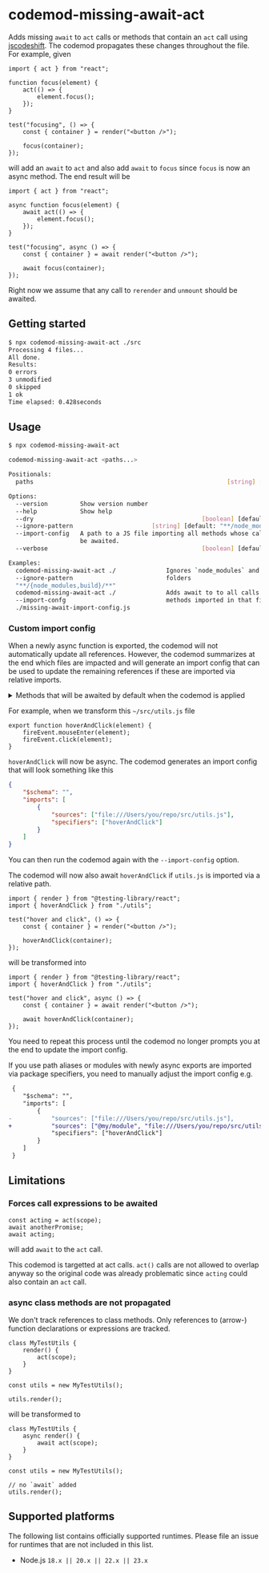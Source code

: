 # codemod-missing-await-act

Adds missing `await` to `act` calls or methods that contain an `act` call using [jscodeshift](https://github.com/facebook/jscodeshift).
The codemod propagates these changes throughout the file.
For example, given

```tsx
import { act } from "react";

function focus(element) {
	act(() => {
		element.focus();
	});
}

test("focusing", () => {
	const { container } = render("<button />");

	focus(container);
});
```

will add an `await` to `act` and also add `await` to `focus` since `focus` is now an async method.
The end result will be

```tsx
import { act } from "react";

async function focus(element) {
	await act(() => {
		element.focus();
	});
}

test("focusing", async () => {
	const { container } = await render("<button />");

	await focus(container);
});
```

Right now we assume that any call to `rerender` and `unmount` should be awaited.

## Getting started

```bash
$ npx codemod-missing-await-act ./src
Processing 4 files...
All done.
Results:
0 errors
3 unmodified
0 skipped
1 ok
Time elapsed: 0.428seconds
```

## Usage

```bash
$ npx codemod-missing-await-act

codemod-missing-await-act <paths...>

Positionals:
  paths                                                      [string] [required]

Options:
  --version         Show version number                                [boolean]
  --help            Show help                                          [boolean]
  --dry                                               [boolean] [default: false]
  --ignore-pattern                      [string] [default: "**/node_modules/**"]
  --import-config   A path to a JS file importing all methods whose calls should
                    be awaited.                                         [string]
  --verbose                                           [boolean] [default: false]

Examples:
  codemod-missing-await-act ./              Ignores `node_modules` and `build`
  --ignore-pattern                          folders
  "**/{node_modules,build}/**"
  codemod-missing-await-act ./              Adds await to to all calls of
  --import-confg                            methods imported in that file.
  ./missing-await-import-config.js
```

### Custom import config

When a newly async function is exported, the codemod will not automatically update all references.
However, the codemod summarizes at the end which files are impacted and will generate an import config that can be used to update the remaining references if these are imported via relative imports.

<details>
<summary>Methods that will be awaited by default when the codemod is applied</summary>

`codemod-missing-await/config/default-import-config.json`

```json
{
	"$schema": "https://github.com/eps1lon/codemod-missing-await-act/tree/main/config/schema-latest.json",
	"version": 1,
	"imports": [
		{
			"sources": [
				"@testing-library/react",
				"@testing-library/react/pure",
				"@testing-library/react-native",
				"@testing-library/react-native/pure"
			],
			"specifiers": [
				"act",
				"cleanup",
				{ "imported": "fireEvent", "includeMemberCalls": true },
				"render",
				"renderHook"
			]
		},
		{
			"sources": "react",
			"specifiers": ["act", "unstable_act"]
		},
		{
			"sources": ["react-dom/test-utils", "react-test-renderer"],
			"specifiers": ["act"]
		}
	]
}
```

Type:

```ts
interface ImportConfig {
	version: number;
	imports: Array<{
		/**
		 * The module specifier.
		 */
		sources: string;
		/**
		 * The specifiers that should be awaited.
		 * `Array<string>` and `Array<{ imported: string>` are equivalent
		 */
		specifiers: Array<
			| string
			| {
					imported: string;
					/**
					 * If `true` all member calls of the imported specifier will be awaited.
					 * For example, `{ imported: 'fireEvent', includeMemberCalls: true }` will await `fireEvent()` as well as `fireEvent.mouseEnter(element)`, `fireEvent.click(element)` etc..
					 */
					includeMemberCalls?: boolean;
			  }
		>;
	}>;
}
```

[Latest JSON schema](https://github.com/eps1lon/codemod-missing-await-act/tree/main/config/schema-latest.json)
[all versions](https://github.com/eps1lon/codemod-missing-await-act/tree/main/config/)

</details>

For example, when we transform this `~/src/utils.js` file

```tsx
export function hoverAndClick(element) {
	fireEvent.mouseEnter(element);
	fireEvent.click(element);
}
```

`hoverAndClick` will now be async.
The codemod generates an import config that will look something like this

```json
{
	"$schema": "",
	"imports": [
		{
			"sources": ["file:///Users/you/repo/src/utils.js"],
			"specifiers": ["hoverAndClick"]
		}
	]
}
```

You can then run the codemod again with the `--import-config` option.

The codemod will now also await `hoverAndClick` if `utils.js` is imported via a relative path.

```tsx
import { render } from "@testing-library/react";
import { hoverAndClick } from "./utils";

test("hover and click", () => {
	const { container } = render("<button />");

	hoverAndClick(container);
});
```

will be transformed into

```tsx
import { render } from "@testing-library/react";
import { hoverAndClick } from "./utils";

test("hover and click", async () => {
	const { container } = await render("<button />");

	await hoverAndClick(container);
});
```

You need to repeat this process until the codemod no longer prompts you at the end to update the import config.

If you use path aliases or modules with newly async exports are imported via package specifiers, you need to manually adjust the import config e.g.

```diff
 {
 	"$schema": "",
 	"imports": [
 		{
-			"sources": ["file:///Users/you/repo/src/utils.js"],
+			"sources": ["@my/module", "file:///Users/you/repo/src/utils.js"],
 			"specifiers": ["hoverAndClick"]
 		}
 	]
 }
```

## Limitations

### Forces call expressions to be awaited

```tsx
const acting = act(scope);
await anotherPromise;
await acting;
```

will add `await` to the `act` call.

This codemod is targetted at act calls.
`act()` calls are not allowed to overlap anyway so the original code was already problematic since `acting` could also contain an `act` call.

### async class methods are not propagated

We don't track references to class methods.
Only references to (arrow-) function declarations or expressions are tracked.

```tsx
class MyTestUtils {
	render() {
		act(scope);
	}
}

const utils = new MyTestUtils();

utils.render();
```

will be transformed to

```tsx
class MyTestUtils {
	async render() {
		await act(scope);
	}
}

const utils = new MyTestUtils();

// no `await` added
utils.render();
```

## Supported platforms

The following list contains officially supported runtimes.
Please file an issue for runtimes that are not included in this list.

<!-- #nodejs-suppport Should match CI test matrix -->

- Node.js `18.x || 20.x || 22.x || 23.x`
